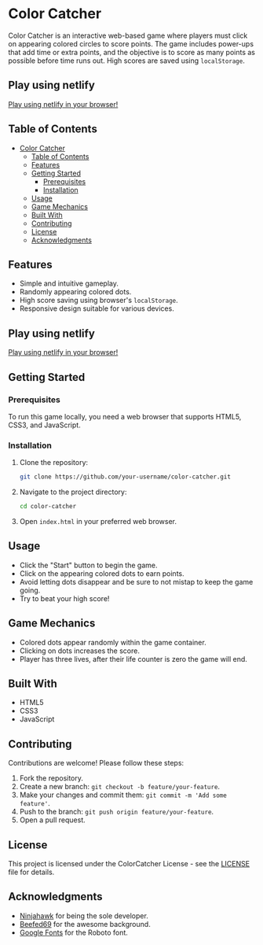 # Color Catcher

Color Catcher is an interactive web-based game where players must click on appearing colored circles to score points. The game includes power-ups that add time or extra points, and the objective is to score as many points as possible before time runs out. High scores are saved using `localStorage`.

## Play using netlify

[Play using netlify in your browser!](https://666be45b30c6602e6f6b3ab2--calm-paletas-d79b6f.netlify.app/)

## Table of Contents
- [Color Catcher](#color-catcher)
  - [Table of Contents](#table-of-contents)
  - [Features](#features)
  - [Getting Started](#getting-started)
    - [Prerequisites](#prerequisites)
    - [Installation](#installation)
  - [Usage](#usage)
  - [Game Mechanics](#game-mechanics)
  - [Built With](#built-with)
  - [Contributing](#contributing)
  - [License](#license)
  - [Acknowledgments](#acknowledgments)

## Features
- Simple and intuitive gameplay.
- Randomly appearing colored dots.
- High score saving using browser's `localStorage`.
- Responsive design suitable for various devices.

## Play using netlify

[Play using netlify in your browser!](https://666be45b30c6602e6f6b3ab2--calm-paletas-d79b6f.netlify.app/)

## Getting Started

### Prerequisites
To run this game locally, you need a web browser that supports HTML5, CSS3, and JavaScript.

### Installation
1. Clone the repository:
   ```bash
   git clone https://github.com/your-username/color-catcher.git
   ```
2. Navigate to the project directory:
   ```bash
   cd color-catcher
   ```
3. Open `index.html` in your preferred web browser.

## Usage
- Click the "Start" button to begin the game.
- Click on the appearing colored dots to earn points.
- Avoid letting dots disappear and be sure to not mistap to keep the game going.
- Try to beat your high score!

## Game Mechanics
- Colored dots appear randomly within the game container.
- Clicking on dots increases the score.
- Player has three lives, after their life counter is zero the game will end.

## Built With
- HTML5
- CSS3
- JavaScript

## Contributing
Contributions are welcome! Please follow these steps:
1. Fork the repository.
2. Create a new branch: `git checkout -b feature/your-feature`.
3. Make your changes and commit them: `git commit -m 'Add some feature'`.
4. Push to the branch: `git push origin feature/your-feature`.
5. Open a pull request.

## License
This project is licensed under the ColorCatcher License - see the [LICENSE](LICENSE) file for details.

## Acknowledgments
- [Ninjahawk](https://github.com/ninjahawk) for being the sole developer.
- [Beefed69](https://youtu.be/dQw4w9WgXcQ?feature=shared) for the awesome background.
- [Google Fonts](https://fonts.google.com/) for the Roboto font.